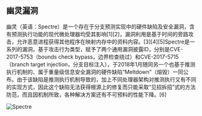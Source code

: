 ## 幽灵漏洞
幽灵（英语：Spectre）是一个存在于分支预测实现中的硬件缺陷及安全漏洞，含有预测执行功能的现代微处理器均受其影响[1][2]，漏洞利用是基于时间的旁路攻击，允许恶意进程获得其他程序在映射内存中的资料内容。[3][4][5]Spectre是一系列的漏洞，基于攻击行为类型，赋予了两个通用漏洞披露ID，分别是CVE-2017-5753（bounds check bypass，边界检查绕过）和CVE-2017-5715（branch target injection，分支目标注入），于2018年1月随同另一个也基于推测执行机制的、属于重量级信息安全漏洞的硬件缺陷“Meltdown”（熔毁）一同公布。由于该缺陷是推测执行机制导致的，加上不同处理器架构对推测执行又有不同的实现方式，因此这个缺陷无法获得根源上的修复而只能采取“见招拆招”式的方法防范，而且因机制所致，各种解决方案还有不可预料的性能下降。[6]

![Spectre](https://upload.wikimedia.org/wikipedia/commons/thumb/9/94/Spectre_logo_with_text.svg/225px-Spectre_logo_with_text.svg.png)